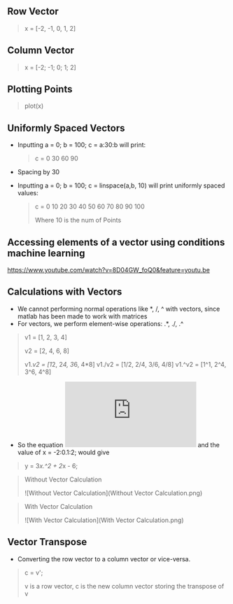 ## Row Vector

> x = [-2, -1, 0, 1, 2]

## Column Vector

> x = [-2; -1; 0; 1; 2]

## Plotting Points

> plot(x)

## Uniformly Spaced Vectors

- Inputting a = 0; b = 100; c = a:30:b will print:
  > c = 0 30 60 90
- Spacing by 30

- Inputting a = 0; b = 100; c = linspace(a,b, 10) will print uniformly spaced values:
  > c = 0 10 20 30 40 50 60 70 80 90 100
  >
  > Where 10 is the num of Points

## Accessing elements of a vector using conditions machine learning

https://www.youtube.com/watch?v=8D04GW_foQ0&feature=youtu.be

## Calculations with Vectors

- We cannot performing normal operations like *, /, ^ with vectors, since matlab has been made to work with matrices
- For vectors, we perform element-wise operations: .*, ./, .^

> v1 = [1, 2, 3, 4]
>
> v2 = [2, 4, 6, 8]
>
> v1.*v2 = [1*2, 2*4, 3*6, 4*8]
> v1./v2 = [1/2, 2/4, 3/6, 4/8]
> v1.^v2 = [1^1, 2^4, 3^6, 4^8]

- So the equation ![f(x) = 3x^2 + 2x + 6](https://latex.codecogs.com/gif.latex?f%28x%29%20%3D%203x%5E2%20&plus;%202x%20&plus;%206) and the value of x = -2:0.1:2; would give 
> y = 3*x.^2 + 2*x - 6;

> Without Vector Calculation
>
> ![Without Vector Calculation](Without Vector Calculation.png)

> With Vector Calculation
>
> ![With Vector Calculation](With Vector Calculation.png)

## Vector Transpose

- Converting the row vector to a column vector or vice-versa.
> c = v';
>
> v is a row vector, c is the new column vector storing the transpose of v